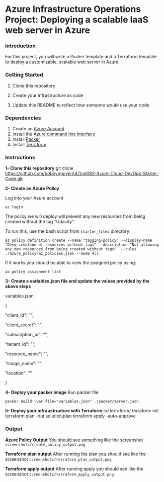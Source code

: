 # Azure Infrastructure Operations Project: Deploying a scalable IaaS web server in Azure

### Introduction
For this project, you will write a Packer template and a Terraform template to deploy a customizable, scalable web server in Azure.

### Getting Started
1. Clone this repository

2. Create your infrastructure as code

3. Update this README to reflect how someone would use your code.

### Dependencies
1. Create an [Azure Account](https://portal.azure.com) 
2. Install the [Azure command line interface](https://docs.microsoft.com/en-us/cli/azure/install-azure-cli?view=azure-cli-latest)
3. Install [Packer](https://www.packer.io/downloads)
4. Install [Terraform](https://www.terraform.io/downloads.html)

### Instructions

**1- Clone this repository**
git clone https://github.com/bobbynguyen147/nd082-Azure-Cloud-DevOps-Starter-Code.git

**2- Create an Azure Policy**

Log into your Azure account

    az login 

The policy we will deploy will prevent any new resources from being created without the tag "Udacity".

To run this, use the bash script from `starter_files` directory:

    az policy definition create --name "tagging-policy" --display-name "Deny creation of resources without tags" --description "Not allowing any new resources from being created without tags"  --rules ./azure_policy/az_policies.json --mode All

If it works you should be able to view the assigned policy using:

    az policy assignment list

**3- Create a variables.json file and update the values provided by the above steps**

variables.json

{

"client_id": "",

"client_secret": "",

"subscription_id": "",

"tenant_id": "",

"resource_name": "",

"image_name": "",

"location": ""

}

**4- Deploy your packer image**
Run packer file

    packer build -var-file="variables.json" ./packer/server.json

**5- Deploy your infraustructure with Terraform**
cd terraform/
terraform init
terraform plan -out solution.plan
terraform apply -auto-approve


### Output
**Azure Policy Output**
You should see something like the screenshot `screenshots/create_policy_output.png`

**Terraform plan output**
After running the plan you should see like the screenshot `screenshots/terraform_plan_output.png`

**Terraform apply output**
After running apply you should see like the screenshot `screenshots/terraform_apply_output.png`

